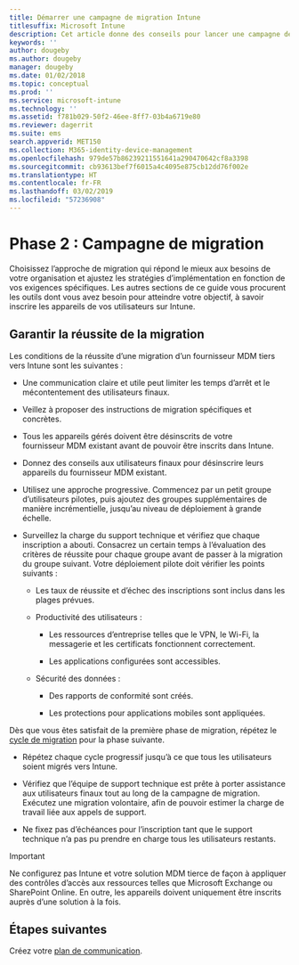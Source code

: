 ```yaml
---
title: Démarrer une campagne de migration Intune
titlesuffix: Microsoft Intune
description: Cet article donne des conseils pour lancer une campagne de migration Microsoft Intune.
keywords: ''
author: dougeby
ms.author: dougeby
manager: dougeby
ms.date: 01/02/2018
ms.topic: conceptual
ms.prod: ''
ms.service: microsoft-intune
ms.technology: ''
ms.assetid: f781b029-50f2-46ee-8ff7-03b4a6719e80
ms.reviewer: dagerrit
ms.suite: ems
search.appverid: MET150
ms.collection: M365-identity-device-management
ms.openlocfilehash: 979de57b86239211551641a290470642cf8a3398
ms.sourcegitcommit: cb93613bef7f6015a4c4095e875cb12dd76f002e
ms.translationtype: HT
ms.contentlocale: fr-FR
ms.lasthandoff: 03/02/2019
ms.locfileid: "57236908"
---
```

# <a name="phase-2-migration-campaign"></a>Phase 2 : Campagne de migration

Choisissez l’approche de migration qui répond le mieux aux besoins de votre organisation et ajustez les stratégies d’implémentation en fonction de vos exigences spécifiques. Les autres sections de ce guide vous procurent les outils dont vous avez besoin pour atteindre votre objectif, à savoir inscrire les appareils de vos utilisateurs sur Intune.

## <a name="keys-to-a-successful-migration"></a>Garantir la réussite de la migration

Les conditions de la réussite d’une migration d’un fournisseur MDM tiers vers Intune sont les suivantes :

-   Une communication claire et utile peut limiter les temps d’arrêt et le mécontentement des utilisateurs finaux.

-   Veillez à proposer des instructions de migration spécifiques et concrètes.

-   Tous les appareils gérés doivent être désinscrits de votre fournisseur MDM existant avant de pouvoir être inscrits dans Intune.

-   Donnez des conseils aux utilisateurs finaux pour désinscrire leurs appareils du fournisseur MDM existant.

-   Utilisez une approche progressive. Commencez par un petit groupe d’utilisateurs pilotes, puis ajoutez des groupes supplémentaires de manière incrémentielle, jusqu’au niveau de déploiement à grande échelle.

-   Surveillez la charge du support technique et vérifiez que chaque inscription a abouti. Consacrez un certain temps à l’évaluation des critères de réussite pour chaque groupe avant de passer à la migration du groupe suivant. Votre déploiement pilote doit vérifier les points suivants :

    -   Les taux de réussite et d’échec des inscriptions sont inclus dans les plages prévues.

    -   Productivité des utilisateurs :

        -   Les ressources d’entreprise telles que le VPN, le Wi-Fi, la messagerie et les certificats fonctionnent correctement.

        -   Les applications configurées sont accessibles.

    -   Sécurité des données :

        -   Des rapports de conformité sont créés.

        -   Les protections pour applications mobiles sont appliquées.

Dès que vous êtes satisfait de la première phase de migration, répétez le [cycle de migration](migration-guide-cycle.md) pour la phase suivante.

-   Répétez chaque cycle progressif jusqu’à ce que tous les utilisateurs soient migrés vers Intune.

-   Vérifiez que l’équipe de support technique est prête à porter assistance aux utilisateurs finaux tout au long de la campagne de migration. Exécutez une migration volontaire, afin de pouvoir estimer la charge de travail liée aux appels de support.

-   Ne fixez pas d’échéances pour l’inscription tant que le support technique n’a pas pu prendre en charge tous les utilisateurs restants.

> [!IMPORTANT]
> Ne configurez pas Intune et votre solution MDM tierce de façon à appliquer des contrôles d’accès aux ressources telles que Microsoft Exchange ou SharePoint Online. En outre, les appareils doivent uniquement être inscrits auprès d’une solution à la fois.

## <a name="next-steps"></a>Étapes suivantes

Créez votre [plan de communication](migration-guide-communication-plan.md).
